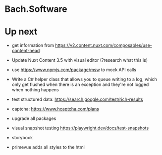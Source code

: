 # Bach.Software

# Up next

- get information from https://v2.content.nuxt.com/composables/use-content-head
- Update Nuxt Content 3.5 with visual editor (?research what this is)
- use https://www.npmjs.com/package/msw to mock API calls

- Write a C# helper class that allows you to queue writing to a log, which only get flushed when there is an exception
  and they're not logged when nothing happens
- test structured data: https://search.google.com/test/rich-results

- captcha: https://www.hcaptcha.com/plans
- upgrade all packages
- visual snapshot testing https://playwright.dev/docs/test-snapshots
- storybook
- primevue adds all styles to the html
